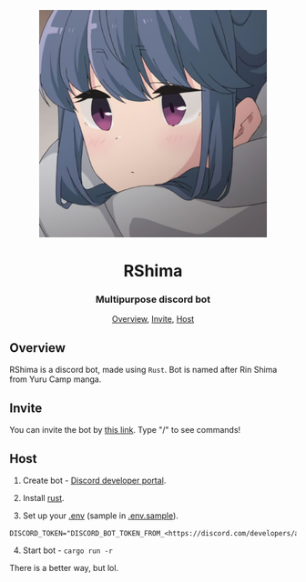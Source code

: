 <p align="center">
   <img width=400px src="assets/avatar.png" alt="Bot logo">
   <h1 align="center">RShima</h1>
   <h3 align="center">Multipurpose discord bot</h3>
</p>

<p align="center">
   <a href="#overview">Overview</a>,
   <a href="#invite">Invite</a>,
   <a href="#host">Host</a>
</p>

## Overview

RShima is a discord bot, made using `Rust`. Bot is named after Rin Shima from
Yuru Camp manga.

## Invite

You can invite the bot by
[this link](https://discord.com/api/oauth2/authorize?client_id=1038694628490235904&permissions=1806070770950&scope=applications.commands%20bot).
Type "/" to see commands!

## Host

1. Create bot -
   [Discord developer portal](https://discord.com/developers/applications).

2. Install [rust](https://www.rust-lang.org/).

3. Set up your [.env](.env.sample) (sample in [.env.sample](.env.sample)).

```env
DISCORD_TOKEN="DISCORD_BOT_TOKEN_FROM_<https://discord.com/developers/applications>"
```

4. Start bot - `cargo run -r`

There is a better way, but lol.

